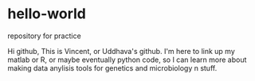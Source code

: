 # hello-world
repository for practice

Hi github,
This is Vincent, or Uddhava's github. I'm here to link up my matlab or R, or maybe eventually python code, so I can learn more about making data anylisis tools for genetics and microbiology n stuff. 
